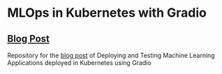 # MLOps in Kubernetes with Gradio

## [Blog Post](https://rcarrata.com/ai/gradio-k8s/)

Repository for the [blog post](https://rcarrata.com/ai/gradio-k8s/) of Deploying and Testing Machine Learning Applications deployed in Kubernetes using Gradio